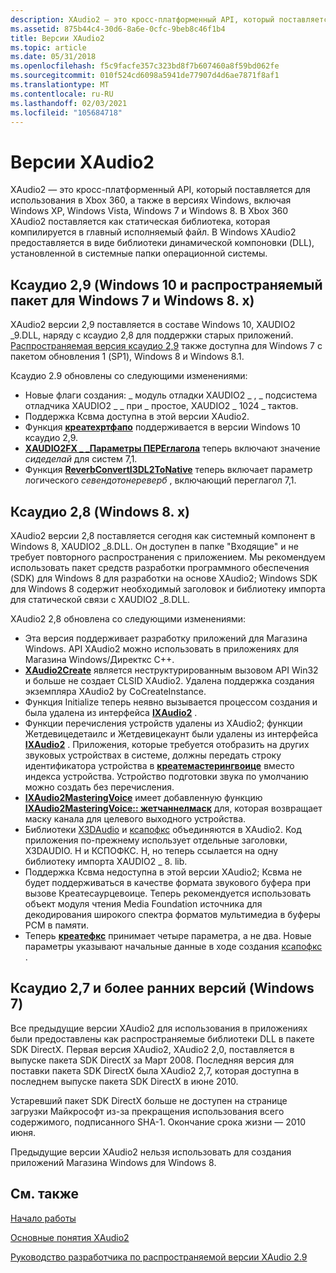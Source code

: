 ```yaml
---
description: XAudio2 — это кросс-платформенный API, который поставляется для использования в Xbox 360, а также в версиях Windows, включая Windows XP, Windows Vista, Windows 7 и Windows 8.
ms.assetid: 875b44c4-30d6-8a6e-0cfc-9beb8c46f1b4
title: Версии XAudio2
ms.topic: article
ms.date: 05/31/2018
ms.openlocfilehash: f5c9facfe357c323bd8f7b607460a8f59bd062fe
ms.sourcegitcommit: 010f524cd6098a5941de77907d4d6ae7871f8af1
ms.translationtype: MT
ms.contentlocale: ru-RU
ms.lasthandoff: 02/03/2021
ms.locfileid: "105684718"
---
```

# <a name="xaudio2-versions"></a>Версии XAudio2

XAudio2 — это кросс-платформенный API, который поставляется для использования в Xbox 360, а также в версиях Windows, включая Windows XP, Windows Vista, Windows 7 и Windows 8. В Xbox 360 XAudio2 поставляется как статическая библиотека, которая компилируется в главный исполняемый файл. В Windows XAudio2 предоставляется в виде библиотеки динамической компоновки (DLL), установленной в системные папки операционной системы.

## <a name="xaudio-29-windows-10-and-redistributable-for-windows-7-and-windows-8x"></a>Ксаудио 2,9 (Windows 10 и распространяемый пакет для Windows 7 и Windows 8. x)

XAudio2 версии 2,9 поставляется в составе Windows 10, XAUDIO2 \_9.DLL, наряду с ксаудио 2,8 для поддержки старых приложений. [Распространяемая версия ксаудио 2,9](xaudio2-redistributable.md) также доступна для Windows 7 с пакетом обновления 1 (SP1), Windows 8 и Windows 8.1.

Ксаудио 2.9 обновлены со следующими изменениями:

-   Новые флаги создания: \_ модуль отладки XAUDIO2 \_ , \_ подсистема отладчика XAUDIO2 \_ \_ при \_ простое, XAUDIO2 \_ 1024 \_ тактов.
-   Поддержка Ксвма доступна в этой версии XAudio2.
-   Функция [**креатехртфапо**](/windows/desktop/api/HrtfApoApi/nf-hrtfapoapi-createhrtfapo) поддерживается в версии Windows 10 ксаудио 2,9.
-   [**XAUDIO2FX \_ \_Параметры ПЕРЕглагола**](/windows/desktop/api/xaudio2fx/ns-xaudio2fx-xaudio2fx_reverb_parameters) теперь включают значение *сидеделай* для систем 7,1.
-   Функция [**ReverbConvertI3DL2ToNative**](/windows/desktop/api/xaudio2fx/nf-xaudio2fx-reverbconverti3dl2tonative) теперь включает параметр логического *севендотонереверб* , включающий переглагол 7,1.

## <a name="xaudio-28-windows-8x"></a>Ксаудио 2,8 (Windows 8. x)

XAudio2 версии 2,8 поставляется сегодня как системный компонент в Windows 8, XAUDIO2 \_8.DLL. Он доступен в папке "Входящие" и не требует повторного распространения с приложением. Мы рекомендуем использовать пакет средств разработки программного обеспечения (SDK) для Windows 8 для разработки на основе XAudio2; Windows SDK для Windows 8 содержит необходимый заголовок и библиотеку импорта для статической связи с XAUDIO2 \_8.DLL.

XAudio2 2,8 обновлена со следующими изменениями:

-   Эта версия поддерживает разработку приложений для Магазина Windows. API XAudio2 можно использовать в приложениях для Магазина Windows/Директкс C++.
-   [**XAudio2Create**](/windows/desktop/api/xaudio2/nf-xaudio2-xaudio2create) является неструктурированным вызовом API Win32 и больше не создает CLSID XAudio2. Удалена поддержка создания экземпляра XAudio2 by CoCreateInstance.
-   Функция Initialize теперь неявно вызывается процессом создания и была удалена из интерфейса [**IXAudio2**](/windows/desktop/api/xaudio2/nn-xaudio2-ixaudio2) .
-   Функции перечисления устройств удалены из XAudio2; функции Жетдевицедетаилс и Жетдевицекаунт были удалены из интерфейса [**IXAudio2**](/windows/desktop/api/xaudio2/nn-xaudio2-ixaudio2) . Приложения, которые требуется отобразить на других звуковых устройствах в системе, должны передать строку идентификатора устройства в [**креатемастерингвоице**](/windows/win32/api/xaudio2/nf-xaudio2-ixaudio2-createmasteringvoice) вместо индекса устройства. Устройство подготовки звука по умолчанию можно создать без перечисления.
-   [**IXAudio2MasteringVoice**](/windows/desktop/api/xaudio2/nn-xaudio2-ixaudio2masteringvoice) имеет добавленную функцию [**IXAudio2MasteringVoice:: жетчаннелмаск**](/windows/win32/api/xaudio2/nf-xaudio2-ixaudio2masteringvoice-getchannelmask) для, которая возвращает маску канала для целевого выходного устройства.
-   Библиотеки [X3DAudio](x3daudio.md) и [ксапофкс](xapofx-overview.md) объединяются в XAudio2. Код приложения по-прежнему использует отдельные заголовки, X3DAUDIO. H и КСПОФКС. H, но теперь ссылается на одну библиотеку импорта XAUDIO2 \_ 8. lib.
-   Поддержка Ксвма недоступна в этой версии XAudio2; Ксвма не будет поддерживаться в качестве формата звукового буфера при вызове Креатесаурцевоице. Теперь рекомендуется использовать объект модуля чтения Media Foundation источника для декодирования широкого спектра форматов мультимедиа в буферы PCM в памяти.
-   Теперь [**креатефкс**](/windows/desktop/api/XAPOFX/nf-xapofx-createfx) принимает четыре параметра, а не два. Новые параметры указывают начальные данные в ходе создания [ксапофкс](xapofx-overview.md) .

## <a name="xaudio-27-and-earlier-windows-7"></a>Ксаудио 2,7 и более ранних версий (Windows 7)

Все предыдущие версии XAudio2 для использования в приложениях были предоставлены как распространяемые библиотеки DLL в пакете SDK DirectX. Первая версия XAudio2, XAudio2 2,0, поставляется в выпуске пакета SDK DirectX за Март 2008. Последняя версия для поставки пакета SDK DirectX была XAudio2 2,7, которая доступна в последнем выпуске пакета SDK DirectX в июне 2010.

Устаревший пакет SDK DirectX больше не доступен на странице загрузки Майкрософт из-за прекращения использования всего содержимого, подписанного SHA-1. Окончание срока жизни — 2010 июня.

Предыдущие версии XAudio2 нельзя использовать для создания приложений Магазина Windows для Windows 8.

## <a name="related-topics"></a>См. также

<dl> <dt>

[Начало работы](getting-started.md)
</dt> <dt>

[Основные понятия XAudio2](xaudio2-key-concepts.md)
</dt> </dl>

[Руководство разработчика по распространяемой версии XAudio 2.9](xaudio2-redistributable.md)
</dt> </dl>
 

 
